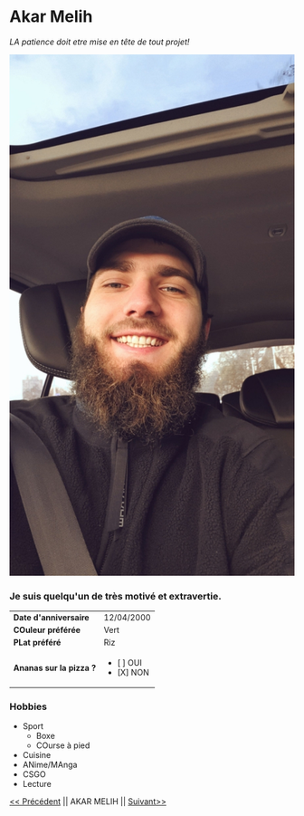 # Akar Melih
*LA patience doit etre mise en tête de tout projet!*

![Akar Melih](/image/moi.jpg "Titre de l'image")

### Je suis quelqu'un de très motivé et extravertie.



|   |   |
|---|---|
|__Date d'anniversaire__    | 12/04/2000      |
| __COuleur préférée__      | Vert            |
| __PLat préféré__          | Riz             |
| __Ananas sur la pizza ?__ | <ul><li>[ ] OUI</li> <li>[X] NON </li></lu>|


### Hobbies

* Sport
    * Boxe
    * COurse à pied
* Cuisine   
* ANime/MAnga
* CSGO
* Lecture

[<< Précédent][1] || AKAR MELIH || [Suivant>>][2]

[1]:https://github.com/VOOSsebastien/markdown-challenge
[2]:https://github.com/allaseau/markdown-challenge